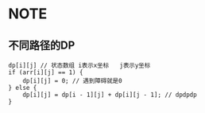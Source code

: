 # NOTE

  
##  不同路径的DP

```
dp[i][j] // 状态数组 i表示x坐标   j表示y坐标
if (arr[i][j] == 1) {
    dp[i][j] = 0; // 遇到障碍就是0
} else {
    dp[i][j] = dp[i - 1][j] + dp[i][j - 1]; // dpdpdp
}

```
